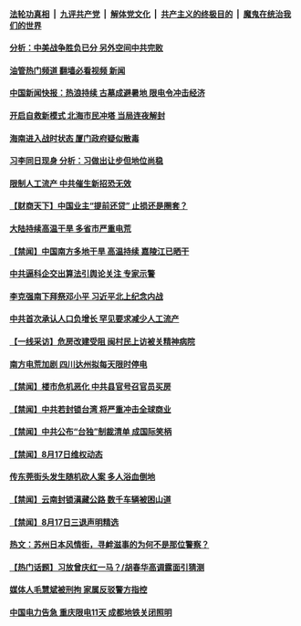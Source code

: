 ####  [法轮功真相](../../../../basic/blob/master/README.md?t=08181601) &nbsp;|&nbsp; [九评共产党](../../../../9ping.md/blob/master/README.md?t=08181601) &nbsp;|&nbsp; [解体党文化](../../../../jtdwh.md/blob/master/README.md?t=08181601)  &nbsp;|&nbsp; [共产主义的终极目的](../../../../gczydzjmd.md/blob/master/README.md?t=08181601) &nbsp;|&nbsp; [魔鬼在统治我们的世界](../../../../mgztzwmdsj.md/blob/master/README.md?t=08181601) 


#### [分析：中美战争胜负已分 另外空间中共完败](../pages/prog204/a103505242.md?t=08181601) 


#### [油管热门频道 翻墙必看视频 新闻](http://45.76.130.85:81/youtube.html?08181601)

#### [中国新闻快报：热浪持续 古墓成避暑地 限电令冲击经济](../pages/prog204/a103505125.md?t=08181601) 

#### [开启自救新模式 北海市民冲塔 当局连夜解封](../pages/prog204/a103505123.md?t=08181601) 

#### [海南进入战时状态 厦门政府疑似散毒](../pages/prog204/a103505130.md?t=08181601) 

#### [习李同日现身 分析：习做出让步但地位尚稳](../pages/prog204/a103505129.md?t=08181601) 



#### [限制人工流产 中共催生新招恐无效](../pages/prog204/a103504926.md?t=08181601) 

#### [【财商天下】中国业主“提前还贷” 止损还是圈套？](../pages/prog204/a103504907.md?t=08181601) 

#### [大陆持续高温干旱 多省市严重电荒](../pages/prog204/a103504909.md?t=08181601) 

#### [【禁闻】中国南方多地干旱 高温持续 嘉陵江已晒干](../pages/prog204/a103504569.md?t=08181601) 


#### [中共逼科企交出算法引舆论关注 专家示警](../pages/prog204/a103504750.md?t=08181601) 

#### [李克强南下拜祭邓小平 习近平北上纪念内战](../pages/prog204/a103504731.md?t=08181601) 

#### [中共首次承认人口负增长 罕见要求减少人工流产](../pages/prog204/a103504674.md?t=08181601) 

#### [【一线采访】危房改建受阻 闽村民上访被关精神病院](../pages/prog204/a103504670.md?t=08181601) 

#### [南方电荒加剧 四川达州拟每天限时停电](../pages/prog204/a103504666.md?t=08181601) 

#### [【禁闻】楼市危机恶化 中共县官号召官员买房](../pages/prog204/a103504570.md?t=08181601) 

#### [【禁闻】中共若封锁台湾 将严重冲击全球商业](../pages/prog204/a103504591.md?t=08181601) 

#### [【禁闻】中共公布“台独”制裁清单 成国际笑柄](../pages/prog204/a103504565.md?t=08181601) 

#### [【禁闻】8月17日维权动态](../pages/prog204/a103504560.md?t=08181601) 

#### [传东莞街头发生随机砍人案 多人浴血倒地](../pages/prog204/a103504567.md?t=08181601) 

#### [【禁闻】云南封锁滇藏公路 数千车辆被困山道](../pages/prog204/a103504556.md?t=08181601) 

#### [【禁闻】8月17日三退声明精选](../pages/prog204/a103504558.md?t=08181601) 

#### [热文：苏州日本风情街，寻衅滋事的为何不是那位警察？](../pages/prog204/a103504524.md?t=08181601) 

#### [【热门话题】习放曾庆红一马？/胡春华高调露面引猜测](../pages/prog204/a103504366.md?t=08181601) 

#### [媒体人毛慧斌被刑拘 家属反驳警方指控](../pages/prog204/a103504375.md?t=08181601) 

#### [中国电力告急 重庆限电11天 成都地铁关闭照明](../pages/prog204/a103504344.md?t=08181601) 

<img src='http://gfw-breaker.win/goodnews/indexes/prog204.md' width='0px' height='0px'/>
